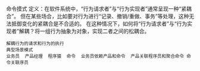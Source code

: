命令摸式
 定义：在软件系统中，“行为请求者”与“行为实现者”通常呈现一种“紧耦合”。
    但在某些场合，比如要对行为进行“记录、撤销/重做、事务”等处理，这种无法抵御变化的紧耦合是不合适的。
    在这种情况下，如何将“行为请求者”与“行为实现者”解耦？将一组行为抽象为对象，实现二者之间的松耦合。
    
    解耦行为的请求和行为的执行
    典型场景模式
    业务员  产品经理  程序猿  命令  业务员依赖产品和命令  产品关联程序员和聚合命令 命令关联序员